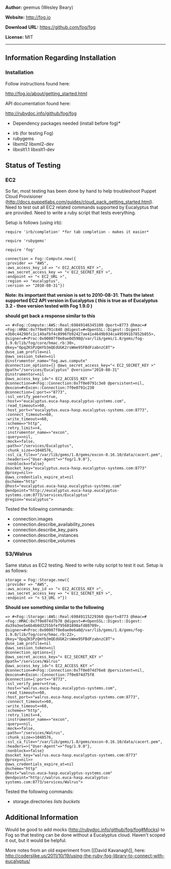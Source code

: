 **Author:** geemus (Wesley Beary)

**Website:** <a href="http://fog.io">http://fog.io</a>

**Download URL:** <a href="https://github.com/fog/fog">https://github.com/fog/fog</a>

**License:** MIT

***

## Information Regarding Installation

### Installation

Follow instructions found here:

http://fog.io/about/getting_started.html

API documentation found here:

http://rubydoc.info/github/fog/fog

* Dependency packages needed (install before fog)*

- irb (for testing Fog)
- rubygems
- libxml2 libxml2-dev
- libxslt1.1 libxslt1-dev

## Status of Testing

### EC2

So far, most testing has been done by hand to help troubleshoot Puppet Cloud Provisioner (http://docs.puppetlabs.com/guides/cloud_pack_getting_started.html).  Need to test out all EC2 related commands supported by Eucalyptus that are provided. Need to write a ruby script that tests everything. 

Setup is follows (using irb):

```
require 'irb/completion' *for tab completion - makes it easier*

require 'rubygems'

require 'fog'

connection = Fog::Compute.new({
:provider => "AWS",
:aws_access_key_id => "< EC2_ACCESS_KEY >",
:aws_secret_access_key => "< EC2_SECRET_KEY >",
:endpoint => "< EC2_URL >",
:region => "eucalyptus",
:version => "2010-08-31"})
```

**Note: its important that version is set to 2010-08-31.  Thats the latest supported EC2 API version in Eucalyptus ( this is true as of Eucalyptus 3.2 - thee version tested with Fog 1.9.0 )**

**should get back a response similar to this**
```
=> #<Fog::Compute::AWS::Real:69849146345100 @port=8773 @hmac=#<Fog::HMAC:0x7f0e0791c848 @digest=#<OpenSSL::Digest::Digest: e3b0c44298fc1c149afbf4c8996fb92427ae41e4649b934ca495991b7852b855>, 
@signer=#<Proc:0x00007f0e0ae0d598@/var/lib/gems/1.8/gems/fog-1.9.0/lib/fog/core/hmac.rb:30>, 
@key="OpqZKSPzQmYb3mQEdUGK2rsWme95FBdFzabnzC8T"> 
@use_iam_profile=nil 
@aws_session_token=nil 
@instrumentor_name="fog.aws.compute" 
@connection_options={} @aws_secret_access_key="< EC2_SECRET_KEY >" 
@path="/services/Eucalyptus" @version="2010-08-31" 
@instrumentor=nil 
@aws_access_key_id="< EC2_ACCESS_KEY >" 
@connection=#<Fog::Connection:0x7f0e0791c3e8 @persistent=nil, 
@excon=#<Excon::Connection:7f0e0791c230 
@connection={:port=>"8773", 
:ssl_verify_peer=>true, 
:host=>"eucalyptus.euca-hasp.eucalyptus-systems.com", 
:read_timeout=>60, 
:host_port=>"eucalyptus.euca-hasp.eucalyptus-systems.com:8773", 
:connect_timeout=>60, 
:write_timeout=>60, 
:scheme=>"http", 
:retry_limit=>4, 
:instrumentor_name=>"excon", 
:query=>nil, 
:mock=>false, 
:path=>"/services/Eucalyptus", 
:chunk_size=>1048576, 
:ssl_ca_file=>"/var/lib/gems/1.8/gems/excon-0.16.10/data/cacert.pem", 
:headers=>{"User-Agent"=>"fog/1.9.0"}, 
:nonblock=>false} 
@socket_key="eucalyptus.euca-hasp.eucalyptus-systems.com:8773" 
@proxy=nil>> 
@aws_credentials_expire_at=nil 
@scheme="http" 
@host="eucalyptus.euca-hasp.eucalyptus-systems.com" 
@endpoint="http://eucalyptus.euca-hasp.eucalyptus-systems.com:8773/services/Eucalyptus" 
@region="eucalyptus">
```

Tested the following commands:

- connection.images
- connection.describe_availability_zones
- connection.describe_key_pairs
- connection.describe_instances
- connection.describe_volumes

### S3/Walrus

Same status as EC2 testing.  Need to write ruby script to test it out. Setup is as follows:

```
storage = Fog::Storage.new({
:provider => "AWS",
:aws_access_key_id => "< EC2_ACCESS_KEY >",
:aws_secret_access_key => "< EC2_SECRET_KEY >",
:endpoint => "< S3_URL >"})
```

**Should see something similar to the following**
```
=> #<Fog::Storage::AWS::Real:69849115229360 @port=8773 @hmac=#<Fog::HMAC:0x7f0e074d7b70 @digest=#<OpenSSL::Digest::Digest: da39a3ee5e6b4b0d3255bfef95601890afd80709>, 
@signer=#<Proc:0x00007f0e0ae0e6a0@/var/lib/gems/1.8/gems/fog-1.9.0/lib/fog/core/hmac.rb:22>, 
@key="OpqZKSPzQmYb3mQEdUGK2rsWme95FBdFzabnzC8T"> 
@use_iam_profile=nil 
@aws_session_token=nil 
@connection_options={} 
@aws_secret_access_key="< EC2_SECRET_KEY >" 
@path="/services/Walrus" 
@aws_access_key_id="< EC2_ACCESS_KEY >" 
@connection=#<Fog::Connection:0x7f0e074d76e8 @persistent=nil, 
@excon=#<Excon::Connection:7f0e074d75f8 
@connection={:port=>"8773", 
:ssl_verify_peer=>true, 
:host=>"walrus.euca-hasp.eucalyptus-systems.com", 
:read_timeout=>60, 
:host_port=>"walrus.euca-hasp.eucalyptus-systems.com:8773", 
:connect_timeout=>60, 
:write_timeout=>60, 
:scheme=>"http", 
:retry_limit=>4, 
:instrumentor_name=>"excon", 
:query=>nil, 
:mock=>false, 
:path=>"/services/Walrus", 
:chunk_size=>1048576, 
:ssl_ca_file=>"/var/lib/gems/1.8/gems/excon-0.16.10/data/cacert.pem", 
:headers=>{"User-Agent"=>"fog/1.9.0"}, 
:nonblock=>false} 
@socket_key="walrus.euca-hasp.eucalyptus-systems.com:8773" 
@proxy=nil>>
@aws_credentials_expire_at=nil 
@scheme="http" 
@host="walrus.euca-hasp.eucalyptus-systems.com" 
@endpoint="http://walrus.euca-hasp.eucalyptus-systems.com:8773/services/Walrus">
```

Tested the following commands:

- storage.directories *lists buckets*

## Additional Information

Would be good to add mocks (http://rubydoc.info/github/fog/fog#Mocks) to Fog so that testing can be done without a Eucalyptus cloud.  Haven't scoped it out, but it would be helpful.

More notes from an old experiment from [[David Kavanagh]], here: http://coderslike.us/2011/10/19/using-the-ruby-fog-library-to-connect-with-eucalyptus/